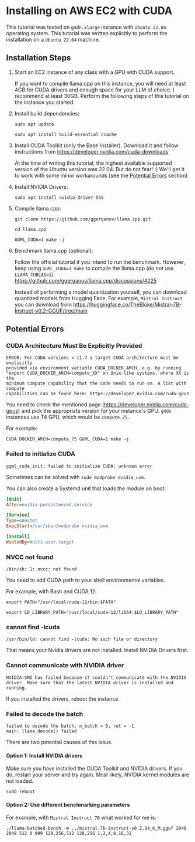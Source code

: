 # Installing on AWS EC2 with CUDA

This tutorial was tested on `g4dn.xlarge` instance with `Ubuntu 22.04` operating 
system. This tutorial was written explicitly to perform the installation on a `Ubuntu 22.04` machine.

## Installation Steps

1. Start an EC2 instance of any class with a GPU with CUDA support.  
    
    If you want to compile llama.cpp on this instance, you will need at least 4GB for CUDA drivers and enough space for your LLM of choice. I recommend at least 30GB. Perform the following steps of this tutorial on the instance you started.

2. Install build dependencies:
    ```shell
    sudo apt update
    ```
    ```shell
    sudo apt install build-essential ccache
    ```
   
3. Install CUDA Toolkit (only the Base Installer). Download it and follow instructions from
  <https://developer.nvidia.com/cuda-downloads>  

    At the time of writing this tutorial, the highest available supported version of the Ubuntu version was 22.04. But do not fear! :) We'll get it to work with some minor workarounds (see the [Potential Errors](#potential-errors) section)

4. Install NVIDIA Drivers:
    ```shell
    sudo apt install nvidia-driver-555
    ```

5. Compile llama.cpp:
    ```shell
    git clone https://github.com/ggerganov/llama.cpp.git
    ```
    ```shell
    cd llama.cpp
    ```
    ```shell
    GGML_CUDA=1 make -j
    ```
5. Benchmark llama.cpp (optional):

    Follow the official tutorial if you intend to run the benchmark. However, keep using `GGML_CUDA=1 make` to compile the llama.cpp (do *not* use `LLAMA_CUBLAS=1`):
  https://github.com/ggerganov/llama.cpp/discussions/4225

    Instead of performing a model quantization yourself, you can download quantized models from Hugging Face. For example, `Mistral Instruct` you can download from https://huggingface.co/TheBloke/Mistral-7B-Instruct-v0.2-GGUF/tree/main

## Potential Errors

### CUDA Architecture Must Be Explicitly Provided

```
ERROR: For CUDA versions < 11.7 a target CUDA architecture must be explicitly 
provided via environment variable CUDA_DOCKER_ARCH, e.g. by running 
"export CUDA_DOCKER_ARCH=compute_XX" on Unix-like systems, where XX is the 
minimum compute capability that the code needs to run on. A list with compute 
capabilities can be found here: https://developer.nvidia.com/cuda-gpus
```

You need to check the mentioned page (https://developer.nvidia.com/cuda-gpus)
and pick the appropriate version for your instance's GPU. `g4dn` instances 
use T4 GPU, which would be `compute_75`.

For example:

```shell
CUDA_DOCKER_ARCH=compute_75 GGML_CUDA=1 make -j
```

### Failed to initialize CUDA

```
ggml_cuda_init: failed to initialize CUDA: unknown error
```

Sometimes can be solved with `sudo modprobe nvidia_uvm`. 

You can also create a Systemd unit that loads the module on boot:

```ini
[Unit]
After=nvidia-persistenced.service

[Service]
Type=oneshot
ExecStart=/usr/sbin/modprobe nvidia_uvm

[Install]
WantedBy=multi-user.target
```

### NVCC not found

```
/bin/sh: 1: nvcc: not found
```

You need to add CUDA path to your shell environmental variables.

For example, with Bash and CUDA 12:

```shell
export PATH="/usr/local/cuda-12/bin:$PATH"
```
```shell
export LD_LIBRARY_PATH="/usr/local/cuda-12/lib64:$LD_LIBRARY_PATH"
```

### cannot find -lcuda

```
/usr/bin/ld: cannot find -lcuda: No such file or directory
```

That means your Nvidia drivers are not installed. Install NVIDIA Drivers first.

### Cannot communicate with NVIDIA driver

```
NVIDIA-SMI has failed because it couldn't communicate with the NVIDIA driver. Make sure that the latest NVIDIA driver is installed and running.
```

If you installed the drivers, reboot the instance.

### Failed to decode the batch

```
failed to decode the batch, n_batch = 0, ret = -1
main: llama_decode() failed
```

There are two potential causes of this issue.

#### Option 1: Install NVIDIA drivers

Make sure you have installed the CUDA Toolkit and NVIDIA drivers. If you do, restart your server and try again. Most likely, NVIDIA kernel modules are not loaded.

```shell
sudo reboot
```

#### Option 2: Use different benchmarking parameters

For example, with `Mistral Instruct 7B` what worked for me is:

```shell
./llama-batched-bench -m ../mistral-7b-instruct-v0.2.Q4_K_M.gguf 2048 2048 512 0 999 128,256,512 128,256 1,2,4,8,16,32
```
